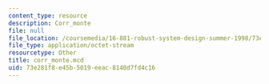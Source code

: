 ```yaml
---
content_type: resource
description: Corr_monte
file: null
file_location: /coursemedia/16-881-robust-system-design-summer-1998/73e281f8e45b5019eeac8140d7fd4c16_corr_monte.mcd
file_type: application/octet-stream
resourcetype: Other
title: corr_monte.mcd
uid: 73e281f8-e45b-5019-eeac-8140d7fd4c16
---
```

